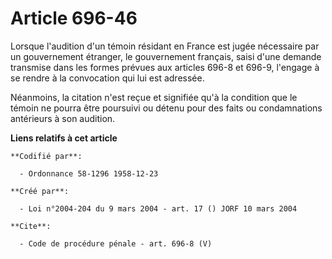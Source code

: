# Article 696-46

Lorsque l'audition d'un témoin résidant en France est jugée nécessaire par un gouvernement étranger, le gouvernement
français, saisi d'une demande transmise dans les formes prévues aux articles 696-8 et 696-9, l'engage à se rendre à la
convocation qui lui est adressée. 

Néanmoins, la citation n'est reçue et signifiée qu'à la condition que le témoin ne pourra être poursuivi ou détenu pour des
faits ou condamnations antérieurs à son audition.

**Liens relatifs à cet article**

	**Codifié par**:

	  - Ordonnance 58-1296 1958-12-23

	**Créé par**:

	  - Loi n°2004-204 du 9 mars 2004 - art. 17 () JORF 10 mars 2004

	**Cite**:

	  - Code de procédure pénale - art. 696-8 (V)
